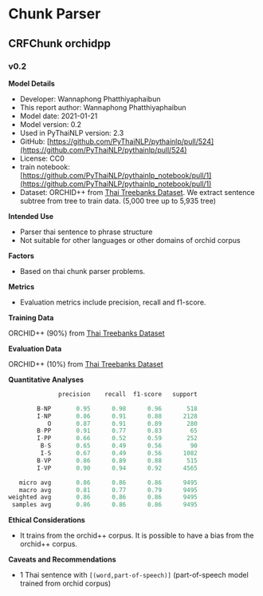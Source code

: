 # Chunk Parser

## CRFChunk orchidpp
### v0.2
**Model Details**

- Developer: Wannaphong Phatthiyaphaibun
- This report author: Wannaphong Phatthiyaphaibun
- Model date: 2021-01-21
- Model version: 0.2
- Used in PyThaiNLP version: 2.3
- GitHub:  [https://github.com/PyThaiNLP/pythainlp/pull/524](https://github.com/PyThaiNLP/pythainlp/pull/524)
- License: CC0
- train notebook: [https://github.com/PyThaiNLP/pythainlp_notebook/pull/1](https://github.com/PyThaiNLP/pythainlp_notebook/pull/1)
- Dataset: ORCHID++ from [Thai Treebanks Dataset](https://github.com/tchayintr/thtb). We extract sentence subtree from tree to train data. (5,000 tree up to 5,935 tree)

**Intended Use**

- Parser thai sentence to phrase structure
- Not suitable for other languages or other domains of orchid corpus

**Factors**

- Based on thai chunk parser problems.

**Metrics**

- Evaluation metrics include precision, recall and f1-score.

**Training Data**

ORCHID++ (90%) from [Thai Treebanks Dataset](https://github.com/tchayintr/thtb)

**Evaluation Data** 

ORCHID++ (10%) from [Thai Treebanks Dataset](https://github.com/tchayintr/thtb)

**Quantitative Analyses**


```python
              precision    recall  f1-score   support

        B-NP       0.95      0.98      0.96       518
        I-NP       0.86      0.91      0.88      2128
           O       0.87      0.91      0.89       280
        B-PP       0.91      0.77      0.83        65
        I-PP       0.66      0.52      0.59       252
         B-S       0.65      0.49      0.56        90
         I-S       0.67      0.49      0.56      1082
        B-VP       0.86      0.89      0.88       515
        I-VP       0.90      0.94      0.92      4565

   micro avg       0.86      0.86      0.86      9495
   macro avg       0.81      0.77      0.79      9495
weighted avg       0.86      0.86      0.86      9495
 samples avg       0.86      0.86      0.86      9495

```


**Ethical Considerations**

- It trains from the orchid++ corpus. It is possible to have a bias from the  orchid++ corpus.

**Caveats and Recommendations**

- 1 Thai sentence with `[(word,part-of-speech)]` (part-of-speech model trained from orchid corpus)